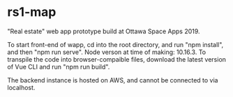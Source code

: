 # rs1-map

"Real estate" web app prototype build at Ottawa Space Apps 2019. 

To start front-end of wapp, cd into the root directory, and run "npm install", and then "npm run serve". Node verson at time of making: 10.16.3. To transpile the code into browser-compaible files, download the latest version of Vue CLI and run "npm run build".

The backend instance is hosted on AWS, and cannot be connected to via localhost.
